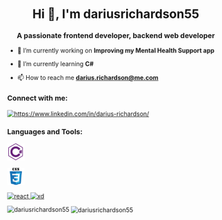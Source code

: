 <h1 align="center">Hi 👋, I'm dariusrichardson55</h1>
<h3 align="center">A passionate frontend developer, backend web developer</h3>

- 🔭 I’m currently working on **Improving my Mental Health Support app**

- 🌱 I’m currently learning **C#**

- 📫 How to reach me **darius.richardson@me.com**


<h3 align="left">Connect with me:</h3>
<p align="left">
<a href="https://www.linkedin.com/in/darius-richardson/" target="blank"><img align="center" src="https://cdn.jsdelivr.net/npm/simple-icons@3.0.1/icons/linkedin.svg" alt="https://www.linkedin.com/in/darius-richardson/" height="30" width="40" /></a>
</p>


<h3 align="left">Languages and Tools:</h3>


 <!-- C#  --> 
<p align="left"> <a href="https://www.w3schools.com/cs" target="_blank"> <img
src="https://github.com/devicons/devicon/blob/master/icons/csharp/csharp-line.svg" alt="csharp" width="40" height="40"/> </a> 
  

  <!-- CSS3  --> 
<a href="https://www.w3schools.com/css" target="_blank"> <img  src="https://github.com/devicons/devicon/blob/master/icons/css3/css3-original-wordmark.svg" alt="CSS3" width="40" height="40"/> </a> <a href="https://nodejs.org" target="_blank"> 
 


<a href="https://reactjs.org" target="_blank"> <img src="https://devicons.github.io/devicon/devicon.git/icons/react/react-original-wordmark.svg" alt="react" width="40" 
height="40"/> </a><a href="https://www.adobe.com/products/xd.html" target="_blank"> <img src="https://cdn.worldvectorlogo.com/logos/adobe-xd.svg" alt="xd" width="40" height="40"/> </a> </p>

<p><img align="left" src="https://github-readme-stats.vercel.app/api/top-langs?username=dariusrichardson55&show_icons=true&locale=en&layout=compact" alt="dariusrichardson55" /></p>

<p>&nbsp;<img align="center" src="https://github-readme-stats.vercel.app/api?username=dariusrichardson55&show_icons=true&locale=en" alt="dariusrichardson55" /></p>
